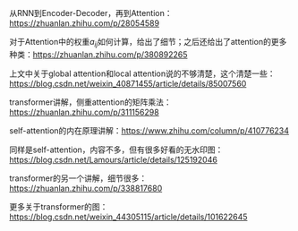 从RNN到Encoder-Decoder，再到Attention：https://zhuanlan.zhihu.com/p/28054589

对于Attention中的权重$a_{ij}$如何计算，给出了细节；之后还给出了attention的更多种类：https://zhuanlan.zhihu.com/p/380892265

上文中关于global attention和local attention说的不够清楚，这个清楚一些：https://blog.csdn.net/weixin_40871455/article/details/85007560

transformer讲解，侧重attention的矩阵乘法：https://zhuanlan.zhihu.com/p/311156298

self-attention的内在原理讲解：https://www.zhihu.com/column/p/410776234

同样是self-attention，内容不多，但有很多好看的无水印图：https://blog.csdn.net/Lamours/article/details/125192046

transformer的另一个讲解，细节很多：https://zhuanlan.zhihu.com/p/338817680

更多关于transformer的图：https://blog.csdn.net/weixin_44305115/article/details/101622645